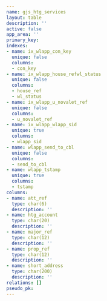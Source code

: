 ```yaml
---
name: gjs_htg_services
layout: table
description: ''
active: false
app_area: ''
primary_key: 
indexes:
- name: ix_wlapp_con_key
  unique: false
  columns:
  - con_key
- name: ix_wlapp_house_refwl_status
  unique: false
  columns:
  - house_ref
  - wl_status
- name: ix_wlapp_u_novalet_ref
  unique: false
  columns:
  - u_novalet_ref
- name: ix_wlapp_wlapp_sid
  unique: true
  columns:
  - wlapp_sid
- name: wlapp_send_to_cbl
  unique: false
  columns:
  - send_to_cbl
- name: wlapp_tstamp
  unique: true
  columns:
  - tstamp
columns:
- name: att_ref
  type: char(6)
  description: ''
- name: htg_account
  type: char(20)
  description: ''
- name: major_ref
  type: char(12)
  description: ''
- name: prop_ref
  type: char(12)
  description: ''
- name: short_address
  type: char(200)
  description: ''
relations: []
pseudo_pk: 
---
```


